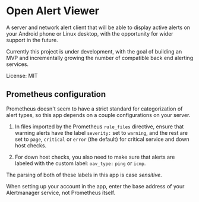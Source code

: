 # Open Alert Viewer

A server and network alert client that will be able to display active alerts on
your Android phone or Linux desktop, with the opportunity for wider support in
the future.

Currently this project is under development, with the goal of building an MVP
and incrementally growing the number of compatible back end alerting services.

License: MIT

## Prometheus configuration

Prometheus doesn't seem to have a strict standard for categorization of alert
types, so this app depends on a couple configurations on your server.

1. In files imported by the Prometheus `rule_files` directive, ensure that
   warning alerts have the label `severity:` set to `warning`, and the rest are
   set to `page`, `critical` or `error` (the default) for critical service and
   down host checks.

1. For down host checks, you also need to make sure that alerts are labeled
   with the custom label: `oav_type:` `ping` or `icmp`.

The parsing of both of these labels in this app is case *sensitive*.

When setting up your account in the app, enter the base address of your
Alertmanager service, not Prometheus itself.


